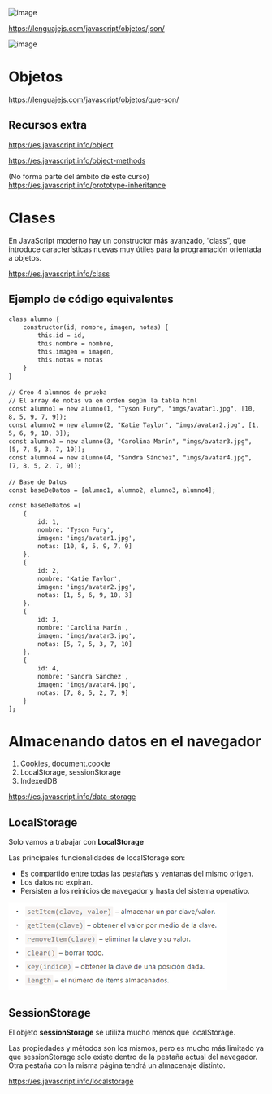 ![image](https://github.com/profeMelola/LM-09-2023-24/assets/91023374/35005584-fcbe-4d6e-a6a1-de7e49ebbe10)


https://lenguajejs.com/javascript/objetos/json/


![image](https://user-images.githubusercontent.com/91023374/232497949-804b5947-1b8f-42eb-9d93-9e4a6cafe6b1.png)


# Objetos

https://lenguajejs.com/javascript/objetos/que-son/

## Recursos extra

https://es.javascript.info/object

https://es.javascript.info/object-methods

(No forma parte del ámbito de este curso) https://es.javascript.info/prototype-inheritance


# Clases

En JavaScript moderno hay un constructor más avanzado, “class”, que introduce características nuevas muy útiles para la programación orientada a objetos.

https://es.javascript.info/class

## Ejemplo de código equivalentes

```
class alumno {
    constructor(id, nombre, imagen, notas) {
        this.id = id,
        this.nombre = nombre,
        this.imagen = imagen,
        this.notas = notas
    }
}

// Creo 4 alumnos de prueba
// El array de notas va en orden según la tabla html
const alumno1 = new alumno(1, "Tyson Fury", "imgs/avatar1.jpg", [10, 8, 5, 9, 7, 9]);
const alumno2 = new alumno(2, "Katie Taylor", "imgs/avatar2.jpg", [1, 5, 6, 9, 10, 3]);
const alumno3 = new alumno(3, "Carolina Marín", "imgs/avatar3.jpg", [5, 7, 5, 3, 7, 10]);
const alumno4 = new alumno(4, "Sandra Sánchez", "imgs/avatar4.jpg", [7, 8, 5, 2, 7, 9]);

// Base de Datos
const baseDeDatos = [alumno1, alumno2, alumno3, alumno4];
```

```
const baseDeDatos =[
    {
        id: 1,
        nombre: 'Tyson Fury',
        imagen: 'imgs/avatar1.jpg',
        notas: [10, 8, 5, 9, 7, 9]
    },
    {
        id: 2,
        nombre: 'Katie Taylor',
        imagen: 'imgs/avatar2.jpg',
        notas: [1, 5, 6, 9, 10, 3]
    },
    {
        id: 3,
        nombre: 'Carolina Marín',
        imagen: 'imgs/avatar3.jpg',
        notas: [5, 7, 5, 3, 7, 10]
    },    
    {
        id: 4,
        nombre: 'Sandra Sánchez',
        imagen: 'imgs/avatar4.jpg',
        notas: [7, 8, 5, 2, 7, 9]
    }    
];

```

# Almacenando datos en el navegador

1. Cookies, document.cookie
2. LocalStorage, sessionStorage
3. IndexedDB

https://es.javascript.info/data-storage

## LocalStorage

Solo vamos a trabajar con **LocalStorage**

Las principales funcionalidades de localStorage son:

- Es compartido entre todas las pestañas y ventanas del mismo origen.
- Los datos no expiran. 
- Persisten a los reinicios de navegador y hasta del sistema operativo.


![alt text](image.png)


## SessionStorage

El objeto **sessionStorage** se utiliza mucho menos que localStorage.

Las propiedades y métodos son los mismos, pero es mucho más limitado ya que sessionStorage solo existe dentro de la pestaña actual del navegador. Otra pestaña con la misma página tendrá un almacenaje distinto.

https://es.javascript.info/localstorage



